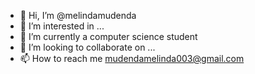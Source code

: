 - 👋 Hi, I’m @melindamudenda
- 👀 I’m interested in ...
- 🌱 I’m currently a computer science student
- 💞️ I’m looking to collaborate on ...
- 📫 How to reach me mudendamelinda003@gmail.com
<!---
melindamudenda/melindamudenda is a ✨ special ✨ repository because its `README.md` (this file) appears on your GitHub profile.
You can click the Preview link to take a look at your changes.
--->
